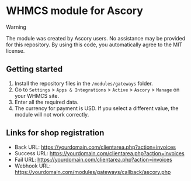 # WHMCS module for Ascory
> [!WARNING]
> The module was created by Ascory users. No assistance may be provided for this repository. By using this code, you automatically agree to the MIT license.
## Getting started
1. Install the repository files in the `/modules/gateways` folder.
2. Go to `Settings` > `Apps & Integrations` > `Active` > `Ascory` > `Manage` on your WHMCS site.
3. Enter all the required data.
4. The currency for payment is USD. If you select a different value, the module will not work correctly.
## Links for shop registration
* Back URL: https://yourdomain.com/clientarea.php?action=invoices
* Success URL: https://yourdomain.com/clientarea.php?action=invoices
* Fail URL: https://yourdomain.com/clientarea.php?action=invoices
* Webhook URL: https://yourdomain.com/modules/gateways/callback/ascory.php
